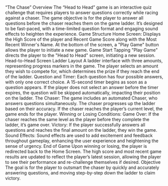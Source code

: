“The Chase”
Overview
The “Head to Head” game is an interactive quiz challenge that requires players to answer questions correctly while racing against a chaser. The game objective is for the player to answer all questions before the chaser reaches them on the game ladder. It’s designed to be fast-paced, with a time-limited question format and engaging sound effects to heighten the experience.
Game Structure
Home Screen:
Displays the High Score of the player and Recent Game Score along with the Most Recent Winner's Name.
At the bottom of the screen, a "Play Game" button allows the player to initiate a new game.
Game Start
Tapping "Play Game" directs the player to the "Head to Head" screen, initiating a new session.
Head-to-Head Screen
Ladder Layout
A ladder interface with three amounts, representing progress markers in the game.
The player selects an amount they wish to compete for, which determines the prize if they reach the end of the ladder.
Question and Timer:
Each question has four possible answers, with only one correct choice.
A 15-second timer begins as soon as a question appears. If the player does not select an answer before the timer expires, the question will be skipped automatically, impacting their position on the ladder.
The Chaser:
The game includes an automated Chaser, who answers questions simultaneously.
The chaser progresses up the ladder based on their accuracy. If the chaser reaches the player’s current level, the game ends for the player.
Winning or Losing Conditions:
Game Over: If the chaser reaches the same level as the player before they complete the ladder, it’s game over.
Victory: If the player successfully answers all questions and reaches the final amount on the ladder, they win the game.
Sound Effects:
Sound effects are used to add excitement and feedback throughout gameplay, enhancing the user experience and heightening the sense of urgency.
End of Game
Upon winning or losing, the player is redirected back to the Home Screen.
The high score and most recent game results are updated to reflect the player’s latest session, allowing the player to see their performance and re-challenge themselves if desired. 
Objective
The goal is for the player to outsmart the chaser by quickly and accurately answering questions, and moving step-by-step down the ladder to claim victory.
